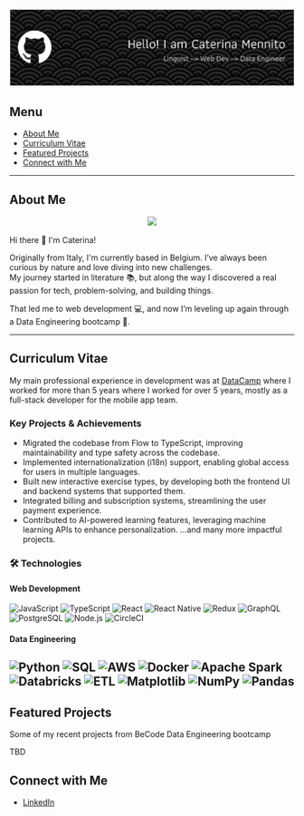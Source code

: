 ![Header](./github-header-banner.png)

##  Menu
- [About Me](#about-me)
- [Curriculum Vitae](#curriculum-vitae)
- [Featured Projects](#featured-projects)
- [Connect with Me](#connect-with-me)

---

## About Me
<p align="center">
 <img src="https://readme-typing-svg.demolab.com?font=Fira+Code&duration=1500&pause=500&color=19F713&background=000000F3&center=true&vCenter=true&multiline=true&width=842&height=70&lines=Hi%2C+I'm+Caterina+%F0%9F%91%8B+Welcome!+;This+repo+is+my+personal+portfolio++and+CV."/>
</p>

Hi there 👋 I'm Caterina!  

Originally from Italy, I'm currently based in Belgium.
I’ve always been curious by nature and love diving into new challenges.  
My journey started in literature 📚, but along the way I discovered a real passion for tech, problem-solving, and building things.  

That led me to web development 💻, and now I’m leveling up again through a Data Engineering bootcamp 🚀.  

---

## Curriculum Vitae

My main professional experience in development was at [DataCamp](www.datacamp.com) where I worked for more than 5 years where I worked for over 5 years, mostly as a full-stack developer for the mobile app team.
### Key Projects & Achievements
- Migrated the codebase from Flow to TypeScript, improving maintainability and type safety across the codebase.
- Implemented internationalization (i18n) support, enabling global access for users in multiple languages.
- Built new interactive exercise types, by developing both the frontend UI and backend systems that supported them.
- Integrated billing and subscription systems, streamlining the user payment experience.
- Contributed to AI-powered learning features, leveraging machine learning APIs to enhance personalization.
  …and many more impactful projects.

### 🛠️ Technologies
#### Web Development
![JavaScript](https://img.shields.io/badge/JavaScript-F7DF1E?logo=javascript&logoColor=black)
![TypeScript](https://img.shields.io/badge/TypeScript-3178C6?logo=typescript&logoColor=white)
![React](https://img.shields.io/badge/React-20232A?logo=react&logoColor=61DAFB)
![React Native](https://img.shields.io/badge/React_Native-20232A?logo=react&logoColor=61DAFB)
![Redux](https://img.shields.io/badge/Redux-764ABC?logo=redux&logoColor=white)
![GraphQL](https://img.shields.io/badge/GraphQL-E10098?logo=graphql&logoColor=white)
![PostgreSQL](https://img.shields.io/badge/PostgreSQL-316192?logo=postgresql&logoColor=white)
![Node.js](https://img.shields.io/badge/Node.js-339933?logo=node.js&logoColor=white)
![CircleCI](https://img.shields.io/badge/CircleCI-343434?logo=circleci&logoColor=fff)

#### Data Engineering
![Python](https://img.shields.io/badge/Python-3776AB?logo=python&logoColor=white)
![SQL](https://img.shields.io/badge/SQL-4479A1?logo=postgresql&logoColor=white)
![AWS](https://img.shields.io/badge/AWS-232F3E?logo=amazon-aws&logoColor=white)
![Docker](https://img.shields.io/badge/Docker-2496ED?logo=docker&logoColor=white)
![Apache Spark](https://img.shields.io/badge/Apache%20Spark-E25A1C?logo=apachespark&logoColor=fff)
![Databricks](https://img.shields.io/badge/Databricks-FF3621?logo=databricks&logoColor=fff)
![ETL](https://custom-icon-badges.demolab.com/badge/ETL-9370DB?logo=etl-logo&logoColor=fff)
![Matplotlib](https://custom-icon-badges.demolab.com/badge/Matplotlib-71D291?logo=matplotlib&logoColor=fff)
![NumPy](https://img.shields.io/badge/NumPy-4DABCF?logo=numpy&logoColor=fff)
![Pandas](https://img.shields.io/badge/Pandas-150458?logo=pandas&logoColor=fff)
---

## Featured Projects

<p>Some of my recent projects from BeCode Data Engineering bootcamp</p>
<p>TBD</p>


## Connect with Me
- [LinkedIn](https://www.linkedin.com/in/caterina-mennito)

